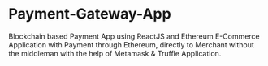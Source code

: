 # Payment-Gateway-App
Blockchain based Payment App using ReactJS and Ethereum
E-Commerce Application with Payment through Ethereum, directly to Merchant without the middleman with the help of Metamask & Truffle Application.
